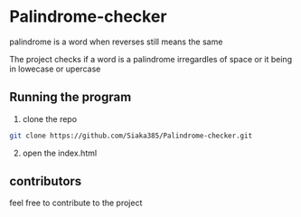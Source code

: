 # Palindrome-checker
palindrome is a word when reverses still means the same

The project checks if a word is a palindrome irregardles of space or it being in lowecase or upercase

## Running the program

1. clone the repo
```sh
git clone https://github.com/Siaka385/Palindrome-checker.git
```
2. open the index.html

## contributors
feel free to contribute to the project